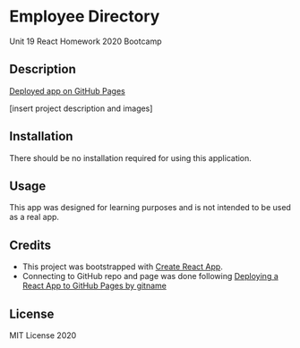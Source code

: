 # Employee Directory

Unit 19 React Homework 2020 Bootcamp

## Description

[Deployed app on GitHub Pages](http://KILowrey.github.io/employee-directory)

[insert project description and images]

## Installation

There should be no installation required for using this application.

## Usage

This app was designed for learning purposes and is not intended to be used as a real app.

## Credits

 * This project was bootstrapped with [Create React App](https://github.com/facebook/create-react-app).
 * Connecting to GitHub repo and page was done following [Deploying a React App to GitHub Pages by gitname](https://github.com/gitname/react-gh-pages)

## License

MIT License 2020